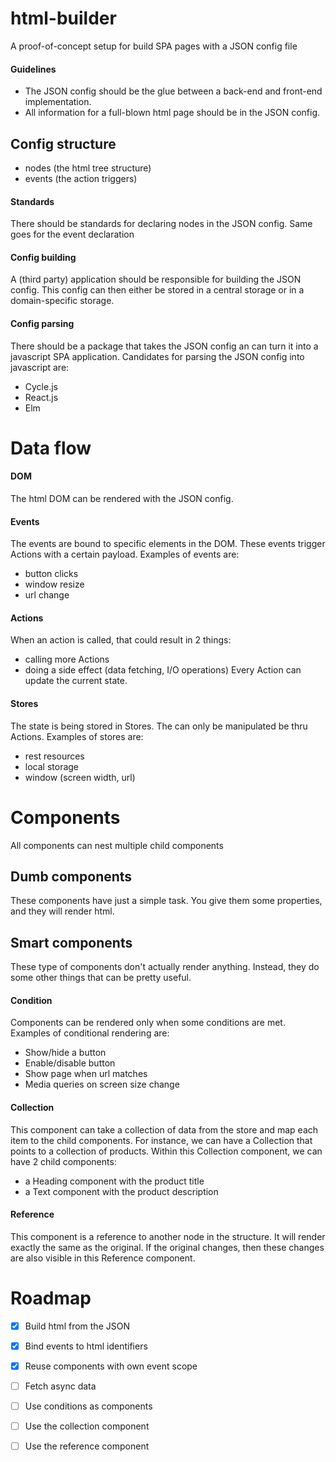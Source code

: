 # html-builder
A proof-of-concept setup for build SPA pages with a JSON config file

#### Guidelines
* The JSON config should be the glue between a back-end and front-end implementation.
* All information for a full-blown html page should be in the JSON config.

## Config structure
* nodes (the html tree structure)
* events (the action triggers)

#### Standards
There should be standards for declaring nodes in the JSON config.
Same goes for the event declaration

#### Config building
A (third party) application should be responsible for building the JSON config.
This config can then either be stored in a central storage or in a domain-specific storage.

#### Config parsing
There should be a package that takes the JSON config an can turn it into a javascript SPA application.
Candidates for parsing the JSON config into javascript are:
* Cycle.js
* React.js
* Elm

# Data flow

#### DOM
The html DOM can be rendered with the JSON config.

#### Events
The events are bound to specific elements in the DOM.
These events trigger Actions with a certain payload.
Examples of events are:
* button clicks
* window resize
* url change

#### Actions
When an action is called, that could result in 2 things:
* calling more Actions
* doing a side effect (data fetching, I/O operations)
Every Action can update the current state.

#### Stores
The state is being stored in Stores.
The can only be manipulated be thru Actions.
Examples of stores are:
* rest resources
* local storage
* window (screen width, url)

# Components
All components can nest multiple child components

## Dumb components
These components have just a simple task.
You give them some properties, and they will render html.

## Smart components 
These type of components don't actually render anything.
Instead, they do some other things that can be pretty useful.

#### Condition
Components can be rendered only when some conditions are met.
Examples of conditional rendering are:
* Show/hide a button
* Enable/disable button
* Show page when url matches
* Media queries on screen size change

#### Collection
This component can take a collection of data from the store and map each item to the child components.
For instance, we can have a Collection that points to a collection of products.
Within this Collection component, we can have 2 child components: 
* a Heading component with the product title
* a Text component with the product description

#### Reference
This component is a reference to another node in the structure. 
It will render exactly the same as the original.
If the original changes, then these changes are also visible in this Reference component.

# Roadmap
* [x] Build html from the JSON
* [x] Bind events to html identifiers
* [x] Reuse components with own event scope
* [ ] Fetch async data
* [ ] Use conditions as components
* [ ] Use the collection component
* [ ] Use the reference component

